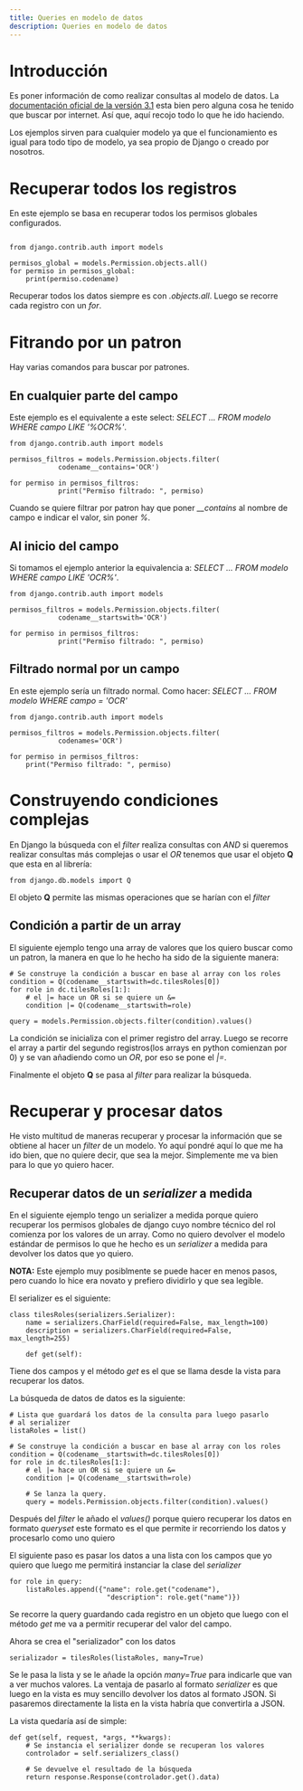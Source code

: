 ```yaml
---
title: Queries en modelo de datos
description: Queries en modelo de datos
---
```


# Introducción

Es poner información de como realizar consultas al modelo de datos. La [documentación oficial de la versión 3.1](https://docs.djangoproject.com/en/3.1/topics/db/queries/) esta bien pero alguna cosa he tenido que buscar por internet. Así que, aquí recojo todo lo que he ido haciendo.

Los ejemplos sirven para cualquier modelo ya que el funcionamiento es igual para todo tipo de modelo, ya sea propio de Django o creado por nosotros.

# Recuperar todos los registros

En este ejemplo se basa en recuperar todos los permisos globales configurados.

```tpl

from django.contrib.auth import models

permisos_global = models.Permission.objects.all()
for permiso in permisos_global:
    print(permiso.codename)
```

Recuperar todos los datos siempre es con _.objects.all_. Luego se recorre cada registro con un _for_.

# Fitrando por un patron

Hay varias comandos para buscar por patrones.

## En cualquier parte del campo

Este ejemplo es el equivalente a este select: _SELECT ... FROM modelo WHERE campo LIKE '%OCR%'_.

```tpl
from django.contrib.auth import models

permisos_filtros = models.Permission.objects.filter(
            codename__contains='OCR')

for permiso in permisos_filtros:
            print("Permiso filtrado: ", permiso)

```

Cuando se quiere filtrar por patron hay que poner _\_\_contains_ al nombre de campo e indicar el valor, sin poner _%_.

## Al inicio del campo

Si tomamos el ejemplo anterior la equivalencia a: _SELECT ... FROM modelo WHERE campo LIKE 'OCR%'_.

```tpl
from django.contrib.auth import models

permisos_filtros = models.Permission.objects.filter(
            codename__startswith='OCR')

for permiso in permisos_filtros:
            print("Permiso filtrado: ", permiso)

```

## Filtrado normal por un campo

En este ejemplo sería un filtrado normal. Como hacer: _SELECT ... FROM modelo WHERE campo = 'OCR'_

```tpl
from django.contrib.auth import models

permisos_filtros = models.Permission.objects.filter(
            codenames='OCR')

for permiso in permisos_filtros:
    print("Permiso filtrado: ", permiso)
```

# Construyendo condiciones complejas

En Django la búsqueda con el _filter_ realiza consultas con _AND_ si queremos realizar consultas más complejas o usar el _OR_ tenemos que usar el objeto **Q** que esta en al librería:

```tpl
from django.db.models import Q
```

El objeto **Q** permite las mismas operaciones que se harían con el _filter_

## Condición a partir de un array

El siguiente ejemplo tengo una array de valores que los quiero buscar como un patron, la manera en que lo he hecho ha sido de la siguiente manera:

```tpl
# Se construye la condición a buscar en base al array con los roles
condition = Q(codename__startswith=dc.tilesRoles[0])
for role in dc.tilesRoles[1:]:
    # el |= hace un OR si se quiere un &=
    condition |= Q(codename__startswith=role)

query = models.Permission.objects.filter(condition).values()
```

La condición se inicializa con el primer registro del array. Luego se recorre el array a partir del segundo registros(los arrays en python comienzan por 0) y se van añadiendo como un _OR_, por eso se pone el _|=_.

Finalmente el objeto **Q** se pasa al _filter_ para realizar la búsqueda.

# Recuperar y procesar datos

He visto multitud de maneras recuperar y procesar la información que se obtiene al hacer un _filter_ de un modelo. Yo aquí pondré aquí lo que me ha ido bien, que no quiere decir, que sea la mejor. Simplemente me va bien para lo que yo quiero hacer.

## Recuperar datos de un _serializer_ a medida

En el siguiente ejemplo tengo un serializer a medida porque quiero recuperar los permisos globales de django cuyo nombre técnico del rol comienza por los valores de un array. Como no quiero devolver el modelo estándar de permisos lo que he hecho es un _serializer_ a medida para devolver los datos que yo quiero.

**NOTA:** Este ejemplo muy posiblmente se puede hacer en menos pasos, pero cuando lo hice era novato y prefiero dividirlo y que sea legible.

El serializer es el siguiente:

```tpl
class tilesRoles(serializers.Serializer):
    name = serializers.CharField(required=False, max_length=100)
    description = serializers.CharField(required=False, max_length=255)

    def get(self):
```

Tiene dos campos y el método _get_ es el que se llama desde la vista para recuperar los datos.

La búsqueda de datos de datos es la siguiente:

```tpl
# Lista que guardará los datos de la consulta para luego pasarlo
# al serializer
listaRoles = list()

# Se construye la condición a buscar en base al array con los roles
condition = Q(codename__startswith=dc.tilesRoles[0])
for role in dc.tilesRoles[1:]:
    # el |= hace un OR si se quiere un &=
    condition |= Q(codename__startswith=role)

    # Se lanza la query.
    query = models.Permission.objects.filter(condition).values()
```

Después del _filter_ le añado el _values()_ porque quiero recuperar los datos en formato _queryset_ este formato es el que permite ir recorriendo los datos y procesarlo como uno quiero

El siguiente paso es pasar los datos a una lista con los campos que yo quiero que luego me permitirá
instanciar la clase del _serializer_

```tpl
for role in query:
    listaRoles.append({"name": role.get("codename"),
                        "description": role.get("name")})
```

Se recorre la query guardando cada registro en un objeto que luego con el método _get_ me va a permitir recuperar del valor del campo.

Ahora se crea el "serializador" con los datos

```tpl
serializador = tilesRoles(listaRoles, many=True)
```

Se le pasa la lista y se le añade la opción _many=True_ para indicarle que van a ver muchos valores. La ventaja de pasarlo al formato _serializer_ es que luego en la vista es muy sencillo devolver los datos al formato JSON. Si pasaremos directamente la lista en la vista habría que convertirla a JSON.

La vista quedaría así de simple:

```tpl
def get(self, request, *args, **kwargs):
    # Se instancia el serializer donde se recuperan los valores
    controlador = self.serializers_class()

    # Se devuelve el resultado de la búsqueda
    return response.Response(controlador.get().data)
```
